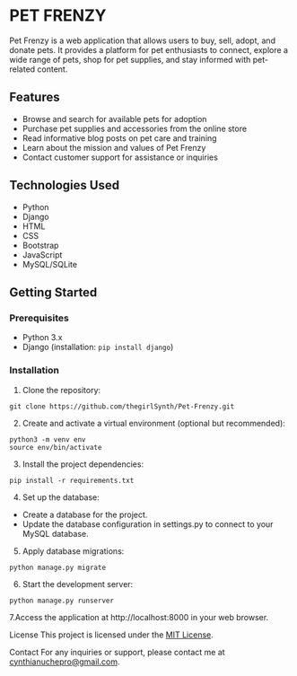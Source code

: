 # PET FRENZY

Pet Frenzy is a web application that allows users to buy, sell, adopt, and donate pets. It provides a platform for pet enthusiasts to connect, explore a wide range of pets, shop for pet supplies, and stay informed with pet-related content.

## Features

- Browse and search for available pets for adoption
- Purchase pet supplies and accessories from the online store
- Read informative blog posts on pet care and training
- Learn about the mission and values of Pet Frenzy
- Contact customer support for assistance or inquiries

## Technologies Used

- Python
- Django
- HTML
- CSS
- Bootstrap
- JavaScript
- MySQL/SQLite


## Getting Started

### Prerequisites

- Python 3.x
- Django (installation: `pip install django`)

### Installation
1. Clone the repository:

```
git clone https://github.com/thegirlSynth/Pet-Frenzy.git
```

2. Create and activate a virtual environment (optional but recommended):

```
python3 -m venv env
source env/bin/activate
```

3. Install the project dependencies:

```pip install -r requirements.txt```

4. Set up the database:

  * Create a database for the project.
  * Update the database configuration in settings.py to connect to your MySQL database.

5. Apply database migrations:

```python manage.py migrate```

6. Start the development server:

```
python manage.py runserver
```

7.Access the application at http://localhost:8000 in your web browser.


License
This project is licensed under the [MIT License](https://opensource.org/licenses/MIT).

Contact
For any inquiries or support, please contact me at cynthianuchepro@gmail.com.
